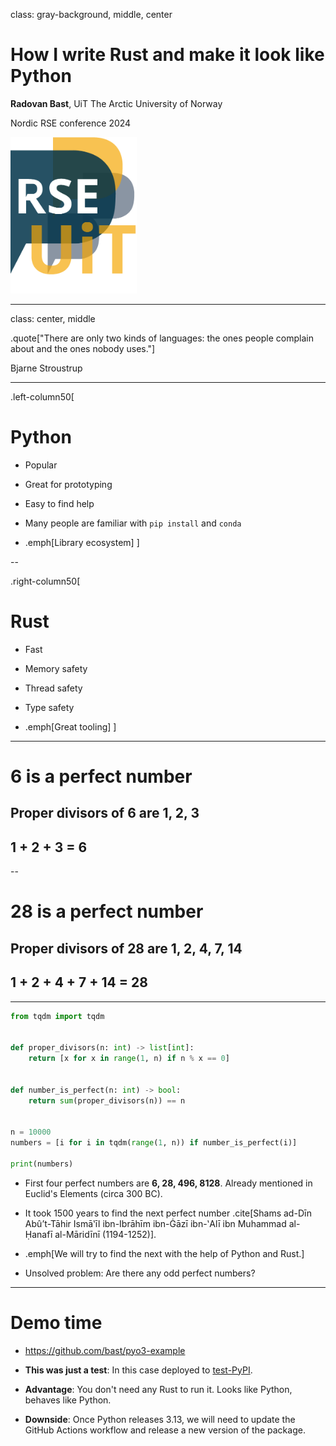 class: gray-background, middle, center

# How I write Rust and make it look like Python

**Radovan Bast**, UiT The Arctic University of Norway

Nordic RSE conference 2024

<img src="presentation/img/logo.png"
     alt="RSE logo"
     style="height: 250px;"/>

---

class: center, middle

.quote["There are only two kinds of languages: the ones people complain about and the ones nobody uses."]

Bjarne Stroustrup

---

.left-column50[
# Python

- Popular

- Great for prototyping

- Easy to find help

- Many people are familiar with `pip install` and `conda`

- .emph[Library ecosystem]
]

--

.right-column50[
# Rust

- Fast

- Memory safety

- Thread safety

- Type safety

- .emph[Great tooling]
]

---

# 6 is a perfect number

## Proper divisors of 6 are 1, 2, 3

## 1 + 2 + 3 = 6

--

# 28 is a perfect number

## Proper divisors of 28 are 1, 2, 4, 7, 14

## 1 + 2 + 4 + 7 + 14 = 28

---

```python
from tqdm import tqdm


def proper_divisors(n: int) -> list[int]:
    return [x for x in range(1, n) if n % x == 0]


def number_is_perfect(n: int) -> bool:
    return sum(proper_divisors(n)) == n


n = 10000
numbers = [i for i in tqdm(range(1, n)) if number_is_perfect(i)]

print(numbers)
```

- First four perfect numbers are **6, 28, 496, 8128**. Already mentioned in Euclid's Elements (circa 300 BC).

- It took 1500 years to find the next perfect number .cite[Shams ad-Dīn Abû’t-Tāhir Ismāʽīl ibn-Ibrāhīm ibn-Ġāzī ibn-ʽAlī ibn Muhammad al-Ḥanafī al-Māridīnī (1194-1252)].

- .emph[We will try to find the next with the help of Python and Rust.]

- Unsolved problem: Are there any odd perfect numbers?

---

# Demo time

- https://github.com/bast/pyo3-example

- **This was just a test**: In this case deployed to
  [test-PyPI](https://test.pypi.org/project/perfectseries/).

- **Advantage**: You don't need any Rust to run it. Looks like Python, behaves
  like Python.

- **Downside**: Once Python releases 3.13, we will need to update the GitHub
  Actions workflow and release a new version of the package.
